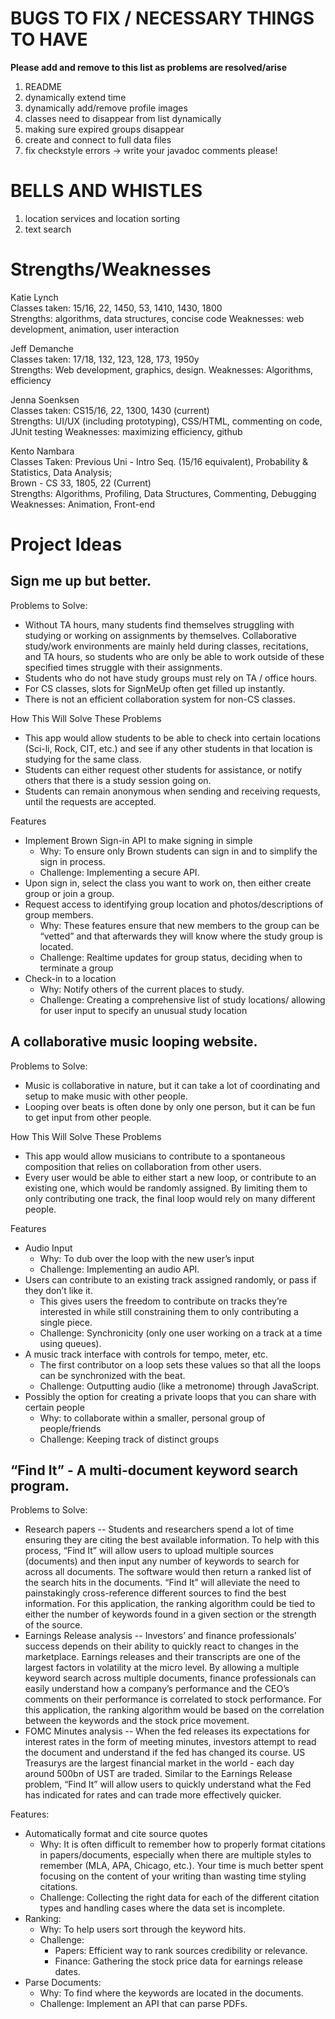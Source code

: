 # BUGS TO FIX / NECESSARY THINGS TO HAVE
**Please add and remove to this list as problems are resolved/arise**

1. README
2. dynamically extend time
3. dynamically add/remove profile images
4. classes need to disappear from list dynamically
5. making sure expired groups disappear
6. create and connect to full data files
7. fix checkstyle errors -> write your javadoc comments please!

# BELLS AND WHISTLES

1. location services and location sorting
2. text search



# Strengths/Weaknesses
Katie Lynch<br />
Classes taken: 15/16, 22, 1450, 53, 1410, 1430, 1800<br />
Strengths: algorithms, data structures, concise code
Weaknesses: web development, animation, user interaction

Jeff Demanche<br />
Classes taken: 17/18, 132, 123, 128, 173, 1950y<br />
Strengths: Web development, graphics, design.
Weaknesses: Algorithms, efficiency

Jenna Soenksen<br />
Classes taken: CS15/16, 22, 1300, 1430 (current)<br />
Strengths: UI/UX (including prototyping), CSS/HTML, commenting on code, JUnit testing
Weaknesses: maximizing efficiency, github

Kento Nambara<br />
Classes Taken: Previous Uni - Intro Seq. (15/16 equivalent), Probability & Statistics, Data Analysis;<br />
		 Brown - CS 33, 1805, 22 (Current)<br />
Strengths: Algorithms, Profiling, Data Structures, Commenting, Debugging
Weaknesses: Animation, Front-end

# Project Ideas
## Sign me up but better.
Problems to Solve:<br />
 - Without TA hours, many students find themselves struggling with studying or working on assignments by themselves. Collaborative study/work environments are mainly held during classes, recitations, and TA hours, so students who are only be able to work outside of these specified times struggle with their assignments.
 - Students who do not have study groups must rely on TA / office hours.
 - For CS classes, slots for SignMeUp often get filled up instantly.
 - There is not an efficient collaboration system for non-CS classes.

How This Will Solve These Problems<br />
 - This app would allow students to be able to check into certain locations (Sci-li, Rock, CIT, etc.) and see if any other students in that location is studying for the same class.
 - Students can either request other students for assistance, or notify others that there is a study session going on.
 - Students can remain anonymous when sending and receiving requests, until the requests are accepted.

Features
 - Implement Brown Sign-in API to make signing in simple
   - Why: To ensure only Brown students can sign in and to simplify the sign in process.
   - Challenge: Implementing a secure API.
 - Upon sign in, select the class you want to work on, then either create group or join a group.
 - Request access to identifying group location and photos/descriptions of group members.
   - Why: These features ensure that new members to the group can be “vetted” and that afterwards they will know where the study group is located.
   - Challenge: Realtime updates for group status, deciding when to terminate a group
 - Check-in to a location
   - Why: Notify others of the current places to study.
   - Challenge: Creating a comprehensive list of study locations/ allowing for user input to specify an unusual study location

## A collaborative music looping website.
Problems to Solve:

 - Music is collaborative in nature, but it can take a lot of coordinating and setup to make music with other people.
 - Looping over beats is often done by only one person, but it can be fun to get input from other people.

How This Will Solve These Problems
 - This app would allow musicians to contribute to a spontaneous composition that relies on collaboration from other users.
 - Every user would be able to either start a new loop, or contribute to an existing one, which would be randomly assigned. By limiting them to only contributing one track, the final loop would rely on many different people.

Features
 - Audio Input
   - Why: To dub over the loop with the new user’s input
   - Challenge: Implementing an audio API.  
 - Users can contribute to an existing track assigned randomly, or pass if they don’t like it.
   - This gives users the freedom to contribute on tracks they’re interested in while still constraining them to only contributing a single piece.
   - Challenge: Synchronicity (only one user working on a track at a time using queues).
 - A music track interface with controls for tempo, meter, etc.
   - The first contributor on a loop sets these values so that all the loops can be synchronized with the beat.
   - Challenge: Outputting audio (like a metronome) through JavaScript.
 - Possibly the option for creating a private loops that you can share with certain people
   - Why: to collaborate within a smaller, personal group of people/friends
   - Challenge: Keeping track of distinct groups


## “Find It” - A multi-document keyword search program.
Problems to Solve:

 - Research papers -- Students and researchers spend a lot of time ensuring they are citing the best available information. To help with this process, “Find It” will allow users to upload multiple sources (documents) and then input any number of keywords to search for across all documents. The software would then return a ranked list of the search hits in the documents. “Find It” will alleviate the need to painstakingly cross-reference different sources to find the best information. For this application, the ranking algorithm could be tied to either the number of keywords found in a given section or the strength of the source.
 - Earnings Release analysis -- Investors’ and finance professionals’ success depends on their ability to quickly react to changes in the marketplace. Earnings releases and their transcripts are one of the largest factors in volatility at the micro level. By allowing a multiple keyword search across multiple documents, finance professionals can easily understand how a company’s performance and the CEO’s comments on their performance is correlated to stock performance. For this application, the ranking algorithm would be based on the correlation between the keywords and the stock price movement.
 - FOMC Minutes analysis -- When the fed releases its expectations for interest rates in the form of meeting minutes, investors attempt to read the document and understand if the fed has changed its course. US Treasurys are the largest financial market in the world - each day around 500bn of UST are traded. Similar to the Earnings Release problem, “Find It” will allow users to quickly understand what the Fed has indicated for rates and can trade more effectively quicker.

Features:

 - Automatically format and cite source quotes
   - Why: It is often difficult to remember how to properly format citations in papers/documents, especially when there are multiple styles to remember (MLA, APA, Chicago, etc.). Your time is much better spent focusing on the content of your writing than wasting time styling citations.
   - Challenge: Collecting the right data for each of the different citation types and handling cases where the data set is incomplete.
 - Ranking:
   - Why: To help users sort through the keyword hits.
   - Challenge:
     - Papers: Efficient way to rank sources credibility or relevance.
     - Finance: Gathering the stock price data for earnings release dates.
 - Parse Documents:
   - Why: To find where the keywords are located in the documents.
   - Challenge: Implement an API that can parse PDFs.
